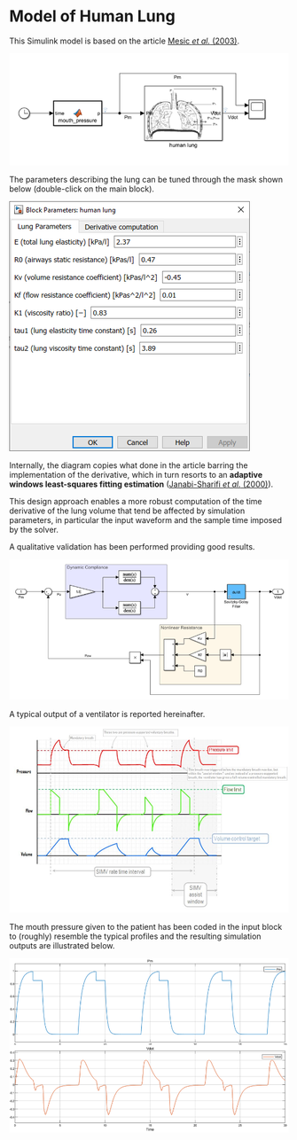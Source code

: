 Model of Human Lung
===================

This Simulink model is based on the article [Mesic _et al._ (2003)](https://github.com/icub-tech-iit/ventilator/blob/doc/papers/mesic-2003.pdf).

![model](./assets/model.png)

The parameters describing the lung can be tuned through the mask shown below (double-click on the main block).

![mask](./assets/mask.png)

Internally, the diagram copies what done in the article barring the implementation of the derivative, which in turn resorts to an **adaptive windows least-squares fitting estimation** ([Janabi-Sharifi _et al._ (2000)](https://doi.org/10.1109/87.880606)).

This design approach enables a more robust computation of the time derivative of the lung volume that tend be affected by simulation parameters, in particular the input waveform and the sample time imposed by the solver.

A qualitative validation has been performed providing good results.

![diagram](./assets/diagram.png)

A typical output of a ventilator is reported hereinafter.

![typical-plot](./assets/typical-plot.jpg)

The mouth pressure given to the patient has been coded in the input block to (roughly) resemble the typical profiles and the resulting simulation outputs are illustrated below.

![plot](./assets/plot.png)
